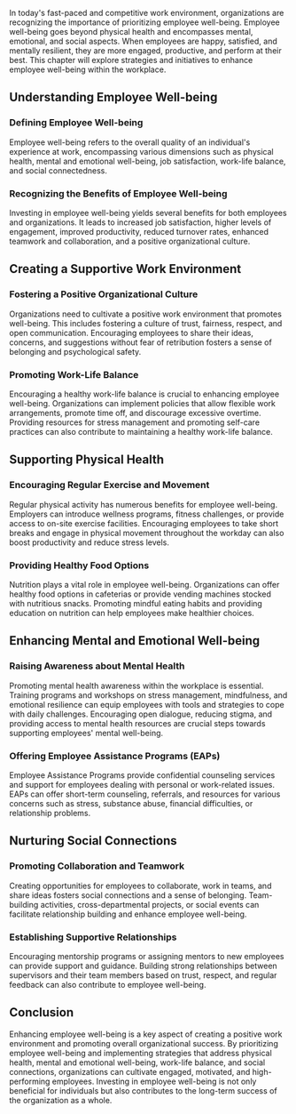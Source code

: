 
In today's fast-paced and competitive work environment, organizations are recognizing the importance of prioritizing employee well-being. Employee well-being goes beyond physical health and encompasses mental, emotional, and social aspects. When employees are happy, satisfied, and mentally resilient, they are more engaged, productive, and perform at their best. This chapter will explore strategies and initiatives to enhance employee well-being within the workplace.

Understanding Employee Well-being
---------------------------------

### Defining Employee Well-being

Employee well-being refers to the overall quality of an individual's experience at work, encompassing various dimensions such as physical health, mental and emotional well-being, job satisfaction, work-life balance, and social connectedness.

### Recognizing the Benefits of Employee Well-being

Investing in employee well-being yields several benefits for both employees and organizations. It leads to increased job satisfaction, higher levels of engagement, improved productivity, reduced turnover rates, enhanced teamwork and collaboration, and a positive organizational culture.

Creating a Supportive Work Environment
--------------------------------------

### Fostering a Positive Organizational Culture

Organizations need to cultivate a positive work environment that promotes well-being. This includes fostering a culture of trust, fairness, respect, and open communication. Encouraging employees to share their ideas, concerns, and suggestions without fear of retribution fosters a sense of belonging and psychological safety.

### Promoting Work-Life Balance

Encouraging a healthy work-life balance is crucial to enhancing employee well-being. Organizations can implement policies that allow flexible work arrangements, promote time off, and discourage excessive overtime. Providing resources for stress management and promoting self-care practices can also contribute to maintaining a healthy work-life balance.

Supporting Physical Health
--------------------------

### Encouraging Regular Exercise and Movement

Regular physical activity has numerous benefits for employee well-being. Employers can introduce wellness programs, fitness challenges, or provide access to on-site exercise facilities. Encouraging employees to take short breaks and engage in physical movement throughout the workday can also boost productivity and reduce stress levels.

### Providing Healthy Food Options

Nutrition plays a vital role in employee well-being. Organizations can offer healthy food options in cafeterias or provide vending machines stocked with nutritious snacks. Promoting mindful eating habits and providing education on nutrition can help employees make healthier choices.

Enhancing Mental and Emotional Well-being
-----------------------------------------

### Raising Awareness about Mental Health

Promoting mental health awareness within the workplace is essential. Training programs and workshops on stress management, mindfulness, and emotional resilience can equip employees with tools and strategies to cope with daily challenges. Encouraging open dialogue, reducing stigma, and providing access to mental health resources are crucial steps towards supporting employees' mental well-being.

### Offering Employee Assistance Programs (EAPs)

Employee Assistance Programs provide confidential counseling services and support for employees dealing with personal or work-related issues. EAPs can offer short-term counseling, referrals, and resources for various concerns such as stress, substance abuse, financial difficulties, or relationship problems.

Nurturing Social Connections
----------------------------

### Promoting Collaboration and Teamwork

Creating opportunities for employees to collaborate, work in teams, and share ideas fosters social connections and a sense of belonging. Team-building activities, cross-departmental projects, or social events can facilitate relationship building and enhance employee well-being.

### Establishing Supportive Relationships

Encouraging mentorship programs or assigning mentors to new employees can provide support and guidance. Building strong relationships between supervisors and their team members based on trust, respect, and regular feedback can also contribute to employee well-being.

Conclusion
----------

Enhancing employee well-being is a key aspect of creating a positive work environment and promoting overall organizational success. By prioritizing employee well-being and implementing strategies that address physical health, mental and emotional well-being, work-life balance, and social connections, organizations can cultivate engaged, motivated, and high-performing employees. Investing in employee well-being is not only beneficial for individuals but also contributes to the long-term success of the organization as a whole.
